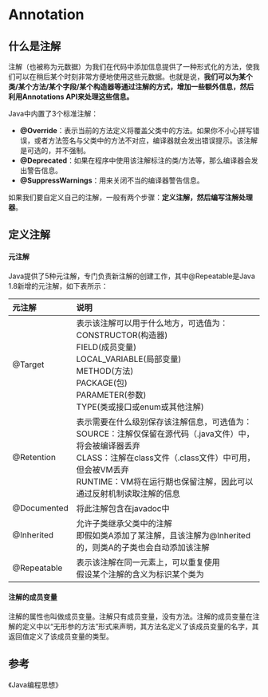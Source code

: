 # Annotation

## 什么是注解

注解（也被称为元数据）为我们在代码中添加信息提供了一种形式化的方法，使我们可以在稍后某个时刻非常方便地使用这些元数据。也就是说，**我们可以为某个类/某个方法/某个字段/某个构造器等通过注解的方式，增加一些额外信息，然后利用Annotations API来处理这些信息。**

Java中内置了3个标准注解：

* **@Override**：表示当前的方法定义将覆盖父类中的方法。如果你不小心拼写错误，或者方法签名与父类中的方法不对应，编译器就会发出错误提示。该注解是可选的，并不强制。
* **@Deprecated**：如果在程序中使用该注解标注的类/方法等，那么编译器会发出警告信息。
* **@SuppressWarnings**：用来关闭不当的编译器警告信息。

如果我们要自定义自己的注解，一般有两个步骤：**定义注解，然后编写注解处理器**。

## 定义注解

#### 元注解

Java提供了5种元注解，专门负责新注解的创建工作，其中@Repeatable是Java 1.8新增的元注解，如下表所示：

| 元注解 | 说明 |
| :--- | :--- |
| @Target | 表示该注解可以用于什么地方，可选值为：<br>CONSTRUCTOR(构造器)<br>FIELD(成员变量)<br>LOCAL_VARIABLE(局部变量)<br>METHOD(方法)<br>PACKAGE(包)<br>PARAMETER(参数)<br>TYPE(类或接口或enum或其他注解) |
|@Retention  | 表示需要在什么级别保存该注解信息，可选值为：<br>SOURCE：注解仅保留在源代码（.java文件）中，将会被编译器丢弃<br>CLASS：注解在class文件（.class文件）中可用，但会被VM丢弃<br>RUNTIME：VM将在运行期也保留注解，因此可以通过反射机制读取注解的信息 |
|@Documented  | 将此注解包含在javadoc中 |
|@Inherited |允许子类继承父类中的注解<br>即假如类A添加了某注解，且该注解为@Inherited的，则类A的子类也会自动添加该注解|
|@Repeatable|表示该注解在同一元素上，可以重复使用<br>假设某个注解的含义为标识某个类为|

#### 注解的成员变量
注解的属性也叫做成员变量。注解只有成员变量，没有方法。注解的成员变量在注解的定义中以“无形参的方法”形式来声明，其方法名定义了该成员变量的名字，其返回值定义了该成员变量的类型。











  


## 





## 参考

《Java编程思想》






